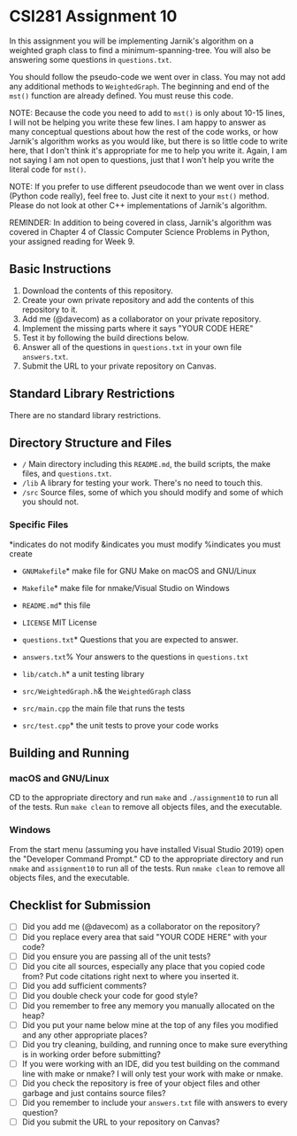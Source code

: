 # CSI281 Assignment 10

In this assignment you will be implementing Jarnik's algorithm on a weighted graph class to find a minimum-spanning-tree. You will also be answering some questions in `questions.txt`.

You should follow the pseudo-code we went over in class. You may not add any additional methods to `WeightedGraph`. The beginning and end of the `mst()` function are already defined. You must reuse this code.

NOTE: Because the code you need to add to `mst()` is only about 10-15 lines, I will not be helping you write these few lines. I am happy to answer as many conceptual questions about how the rest of the code works, or how Jarnik's algorithm works as you would like, but there is so little code to write here, that I don't think it's appropriate for me to help you write it. Again, I am not saying I am not open to questions, just that I won't help you write the literal code for `mst()`.

NOTE: If you prefer to use different pseudocode than we went over in class (Python code really), feel free to. Just cite it next to your `mst()` method. Please do not look at other C++ implementations of Jarnik's algorithm. 

REMINDER: In addition to being covered in class, Jarnik's algorithm was covered in Chapter 4 of Classic Computer Science Problems in Python, your assigned reading for Week 9.

## Basic Instructions

1. Download the contents of this repository.
2. Create your own private repository and add the contents of this repository to it.
3. Add me (@davecom) as a collaborator on your private repository.
4. Implement the missing parts where it says "YOUR CODE HERE"
5. Test it by following the build directions below.
6. Answer all of the questions in `questions.txt` in your own file `answers.txt`.
7. Submit the URL to your private repository on Canvas.

## Standard Library Restrictions

There are no standard library restrictions.

## Directory Structure and Files

- `/` Main directory including this `README.md`, the build scripts, the make files, and `questions.txt`.
- `/lib` A library for testing your work. There's no need to touch this.
- `/src` Source files, some of which you should modify and some of which you should not.

### Specific Files

*indicates do not modify
&indicates you must modify
%indicates you must create

- `GNUMakefile`* make file for GNU Make on macOS and GNU/Linux
- `Makefile`* make file for nmake/Visual Studio on Windows
- `README.md`* this file
- `LICENSE` MIT License
- `questions.txt`* Questions that you are expected to answer.
- `answers.txt`% Your answers to the questions in `questions.txt`

- `lib/catch.h`* a unit testing library

- `src/WeightedGraph.h`& the `WeightedGraph` class
- `src/main.cpp` the main file that runs the tests
- `src/test.cpp`* the unit tests to prove your code works

## Building and Running

### macOS and GNU/Linux

CD to the appropriate directory and run `make` and `./assignment10` to run all of the tests. Run `make clean` to remove all objects files, and the executable.

### Windows

From the start menu (assuming you have installed Visual Studio 2019) open the "Developer Command Prompt." CD to the appropriate directory and run `nmake` and `assignment10` to run all of the tests. Run `nmake clean` to remove all objects files, and the executable.

## Checklist for Submission

- [ ] Did you add me (@davecom) as a collaborator on the repository?
- [ ] Did you replace every area that said "YOUR CODE HERE" with your code?
- [ ] Did you ensure you are passing all of the unit tests?
- [ ] Did you cite all sources, especially any place that you copied code from? Put code citations right next to where you inserted it.
- [ ] Did you add sufficient comments?
- [ ] Did you double check your code for good style?
- [ ] Did you remember to free any memory you manually allocated on the heap?
- [ ] Did you put your name below mine at the top of any files you modified and any other appropriate places?
- [ ] Did you try cleaning, building, and running once to make sure everything is in working order before submitting?
- [ ] If you were working with an IDE, did you test building on the command line with make or nmake? I will only test your work with make or nmake.
- [ ] Did you check the repository is free of your object files and other garbage and just contains source files?
- [ ] Did you remember to include your `answers.txt` file with answers to every question?
- [ ] Did you submit the URL to your repository on Canvas?
